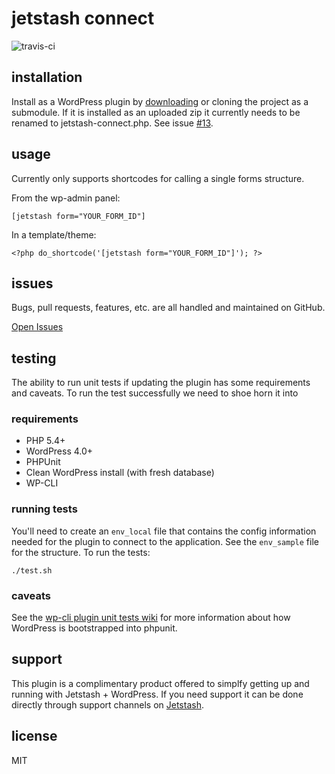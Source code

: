 # jetstash connect

![travis-ci](https://api.travis-ci.org/jetstash/jetstash-connect.svg)  

## installation

Install as a WordPress plugin by [downloading](https://github.com/jetstash/jetstash-connect/archive/master.zip) or cloning the project as a submodule. If it is installed as an uploaded zip it currently needs to be renamed to jetstash-connect.php. See issue [#13](https://github.com/jetstash/jetstash-connect/issues/13).

## usage

Currently only supports shortcodes for calling a single forms structure.

From the wp-admin panel:

```
[jetstash form="YOUR_FORM_ID"]
```

In a template/theme:

```
<?php do_shortcode('[jetstash form="YOUR_FORM_ID"]'); ?>
```

## issues

Bugs, pull requests, features, etc. are all handled and maintained on GitHub.

[Open Issues](https://github.com/jetstash/jetstash-connect/issues)

## testing

The ability to run unit tests if updating the plugin has some requirements and caveats. To run the test successfully we need to shoe horn it into

### requirements

 - PHP 5.4+  
 - WordPress 4.0+  
 - PHPUnit  
 - Clean WordPress install (with fresh database)  
 - WP-CLI  

### running tests

You'll need to create an `env_local` file that contains the config information needed for the plugin to connect to the application. See the `env_sample` file for the structure. To run the tests:

```
./test.sh
```

### caveats

See the [wp-cli plugin unit tests wiki](https://github.com/wp-cli/wp-cli/wiki/Plugin-Unit-Tests) for more information about how WordPress is bootstrapped into phpunit.

## support

This plugin is a complimentary product offered to simplfy getting up and running with Jetstash + WordPress. If you need support it can be done directly through support channels on [Jetstash](https://www.jetstash.com).

## license

MIT
